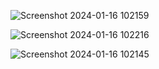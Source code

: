 
![Screenshot 2024-01-16 102159](https://github.com/tanmayGypt/AuReal-Assessment/assets/43621750/bccf52c3-8e9a-4e62-b185-8f1cad6430e8)

![Screenshot 2024-01-16 102216](https://github.com/tanmayGypt/AuReal-Assessment/assets/43621750/fd7c3158-a78b-4c7c-ae08-a653a51cf9bf)

![Screenshot 2024-01-16 102145](https://github.com/tanmayGypt/AuReal-Assessment/assets/43621750/0d6ee7f2-1d92-4a29-abab-7111b4695e23)
